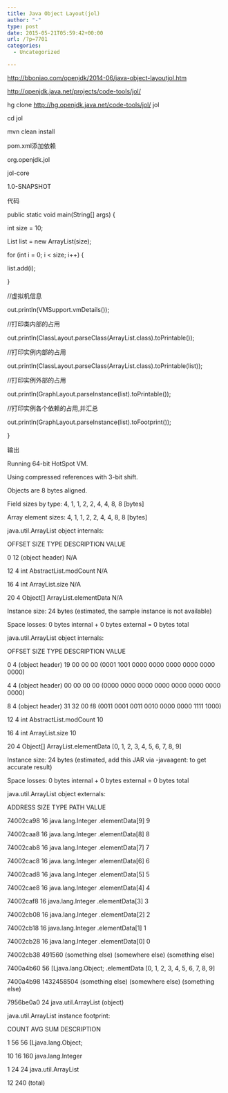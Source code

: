 ```yaml
---
title: Java Object Layout(jol)
author: "-"
type: post
date: 2015-05-21T05:59:42+00:00
url: /?p=7701
categories:
  - Uncategorized

---
```

http://bboniao.com/openjdk/2014-06/java-object-layoutjol.htm
  
http://openjdk.java.net/projects/code-tools/jol/

hg clone http://hg.openjdk.java.net/code-tools/jol/ jol
  
cd jol
  
mvn clean install
  
pom.xml添加依赖

<dependency>
      
<groupId>org.openjdk.jol</groupId>
      
jol-core</artifactId>
      
<version>1.0-SNAPSHOT</version>
  
</dependency>
  
代码

public static void main(String[] args) {
          
int size = 10;
          
List<Integer> list = new ArrayList<Integer>(size);
          
for (int i = 0; i < size; i++) {
              
list.add(i);
          
}
          
//虚拟机信息
          
out.println(VMSupport.vmDetails());
          
//打印类内部的占用
          
out.println(ClassLayout.parseClass(ArrayList.class).toPrintable());
          
//打印实例内部的占用
          
out.println(ClassLayout.parseClass(ArrayList.class).toPrintable(list));
          
//打印实例外部的占用
          
out.println(GraphLayout.parseInstance(list).toPrintable());
          
//打印实例各个依赖的占用,并汇总
          
out.println(GraphLayout.parseInstance(list).toFootprint());
      
}
  
输出

Running 64-bit HotSpot VM.
  
Using compressed references with 3-bit shift.
  
Objects are 8 bytes aligned.
  
Field sizes by type: 4, 1, 1, 2, 2, 4, 4, 8, 8 [bytes]
  
Array element sizes: 4, 1, 1, 2, 2, 4, 4, 8, 8 [bytes]

java.util.ArrayList object internals:
   
OFFSET SIZE TYPE DESCRIPTION VALUE
        
0 12 (object header) N/A
       
12 4 int AbstractList.modCount N/A
       
16 4 int ArrayList.size N/A
       
20 4 Object[] ArrayList.elementData N/A
  
Instance size: 24 bytes (estimated, the sample instance is not available)
  
Space losses: 0 bytes internal + 0 bytes external = 0 bytes total

java.util.ArrayList object internals:
   
OFFSET SIZE TYPE DESCRIPTION VALUE
        
0 4 (object header) 19 00 00 00 (0001 1001 0000 0000 0000 0000 0000 0000)
        
4 4 (object header) 00 00 00 00 (0000 0000 0000 0000 0000 0000 0000 0000)
        
8 4 (object header) 31 32 00 f8 (0011 0001 0011 0010 0000 0000 1111 1000)
       
12 4 int AbstractList.modCount 10
       
16 4 int ArrayList.size 10
       
20 4 Object[] ArrayList.elementData [0, 1, 2, 3, 4, 5, 6, 7, 8, 9]
  
Instance size: 24 bytes (estimated, add this JAR via -javaagent: to get accurate result)
  
Space losses: 0 bytes internal + 0 bytes external = 0 bytes total

java.util.ArrayList object externals:
            
ADDRESS SIZE TYPE PATH VALUE
          
74002ca98 16 java.lang.Integer .elementData[9] 9
          
74002caa8 16 java.lang.Integer .elementData[8] 8
          
74002cab8 16 java.lang.Integer .elementData[7] 7
          
74002cac8 16 java.lang.Integer .elementData[6] 6
          
74002cad8 16 java.lang.Integer .elementData[5] 5
          
74002cae8 16 java.lang.Integer .elementData[4] 4
          
74002caf8 16 java.lang.Integer .elementData[3] 3
          
74002cb08 16 java.lang.Integer .elementData[2] 2
          
74002cb18 16 java.lang.Integer .elementData[1] 1
          
74002cb28 16 java.lang.Integer .elementData[0] 0
          
74002cb38 491560 (something else) (somewhere else) (something else)
          
7400a4b60 56 [Ljava.lang.Object; .elementData [0, 1, 2, 3, 4, 5, 6, 7, 8, 9]
          
7400a4b98 1432458504 (something else) (somewhere else) (something else)
          
7956be0a0 24 java.util.ArrayList (object)

java.util.ArrayList instance footprint:
   
COUNT AVG SUM DESCRIPTION
       
1 56 56 [Ljava.lang.Object;
      
10 16 160 java.lang.Integer
       
1 24 24 java.util.ArrayList
      
12 240 (total)